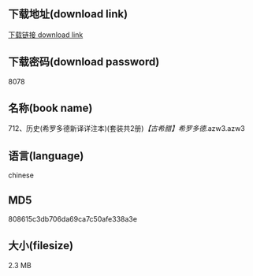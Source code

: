 ## 下载地址(download link)
[下载链接 download link](https://voluble-croquembouche-d321dc.netlify.app/?s=712%E3%80%81%E5%8E%86%E5%8F%B2%28%E5%B8%8C%E7%BD%97%E5%A4%9A%E5%BE%B7%E6%96%B0%E8%AF%91%E8%AF%A6%E6%B3%A8%E6%9C%AC%29%28%E5%A5%97%E8%A3%85%E5%85%B12%E5%86%8C%29_%E3%80%90%E5%8F%A4%E5%B8%8C%E8%85%8A%E3%80%91%E5%B8%8C%E7%BD%97%E5%A4%9A%E5%BE%B7_.azw3)

## 下载密码(download password)
8078

## 名称(book name)
712、历史(希罗多德新译详注本)(套装共2册)_【古希腊】希罗多德_.azw3.azw3

## 语言(language)
chinese

## MD5
808615c3db706da69ca7c50afe338a3e

## 大小(filesize)
2.3 MB
